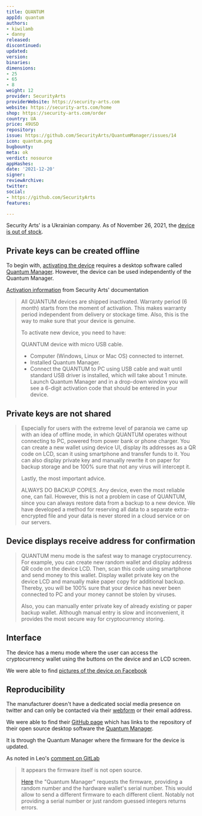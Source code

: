 ```yaml
---
title: QUANTUM
appId: quantum
authors:
- kiwilamb
- danny
released: 
discontinued: 
updated: 
version: 
binaries: 
dimensions:
- 25
- 65
- 8
weight: 12
provider: SecurityArts
providerWebsite: https://security-arts.com
website: https://security-arts.com/home
shop: https://security-arts.com/order
country: UA
price: 49USD
repository: 
issue: https://github.com/SecurityArts/QuantumManager/issues/14
icon: quantum.png
bugbounty: 
meta: ok
verdict: nosource
appHashes: 
date: '2021-12-20'
signer: 
reviewArchive: 
twitter: 
social:
- https://github.com/SecurityArts
features: 

---
```


Security Arts' is a Ukrainian company. As of November 26, 2021, the [device is out of stock](https://security-arts.com/order).

## Private keys can be created offline

To begin with, [activating the device](https://security-arts.com/#activate) requires a desktop software called [Quantum Manager](https://security-arts.com/download). However, the device can be used independently of the Quantum Manager. 

[Activation information](https://security-arts.com/docs/en/intro) from Security Arts' documentation

> All QUANTUM devices are shipped inactivated. Warranty period (6 month) starts from the moment of activation. This makes warranty period independent from delivery or stockage time. Also, this is the way to make sure that your device is genuine.
>
> To activate new device, you need to have:
>
> QUANTUM device with micro USB cable.
> - Computer (Windows, Linux or Mac OS) connected to internet.
> - Installed Quantum Manager.
> - Connect the QUANTUM to PC using USB cable and wait until standard USB driver is installed, which will take about 1 minute. Launch Quantum Manager and in a drop-down window you will see a 6-digit activation code that should be entered in your device.

## Private keys are not shared 

> Especially for users with the extreme level of paranoia we came up with an idea of offline mode, in which QUANTUM operates without connecting to PC, powered from power bank or phone charger. You can create a new wallet using device UI, display its addresses as a QR code on LCD, scan it using smartphone and transfer funds to it. You can also display private key and manually rewrite it on paper for backup storage and be 100% sure that not any virus will intercept it.
>
> Lastly, the most important advice.
>
> ALWAYS DO BACKUP COPIES. Any device, even the most reliable one, can fail. However, this is not a problem in case of QUANTUM, since you can always restore data from a backup to a new device. We have developed a method for reserving all data to a separate extra-encrypted file and your data is never stored in a cloud service or on our servers.

## Device displays receive address for confirmation

> QUANTUM menu mode is the safest way to manage cryptocurrency. For example, you can create new random wallet and display address QR code on the device LCD. Then, scan this code using smartphone and send money to this wallet. Display wallet private key on the device LCD and manually make paper copy for additional backup. Thereby, you will be 100% sure that your device has never been connected to PC and your money cannot be stolen by viruses.
>
> Also, you can manually enter private key of already existing or paper backup wallet. Although manual entry is slow and inconvenient, it provides the most secure way for cryptocurrency storing.

## Interface

The device has a menu mode where the user can access the cryptocurrency wallet using the buttons on the device and an LCD screen. 

We were able to find [pictures of the device on Facebook](https://twitter.com/BitcoinWalletz/status/1464152356359053318)

## Reproducibility

The manufacturer doesn't have a dedicated social media presence on twitter and can only be contacted via their [webform](https://security-arts.com/support) or their email address. 

We were able to find their [GitHub page](https://github.com/SecurityArts) which has links to the repository of their open source desktop software the [Quantum Manager](https://github.com/SecurityArts/QuantumManager). 

It is through the Quantum Manager where the firmware for the device is updated. 

As noted in Leo's [comment on GitLab](https://gitlab.com/walletscrutiny/walletScrutinyCom/-/merge_requests/284#note_746992469)

> It appears the firmware itself is not open source.
>
> [Here](https://github.com/SecurityArts/QuantumManager/blob/1a3ad5d4aec89c4ae06752f21b8f9bc44da35fc4/app/js/updates.js#L11) the "Quantum Manager" requests the firmware, providing a random number and the hardware wallet's serial number. This would allow to send a different firmware to each different client. Notably not providing a serial number or just random guessed integers returns errors.


